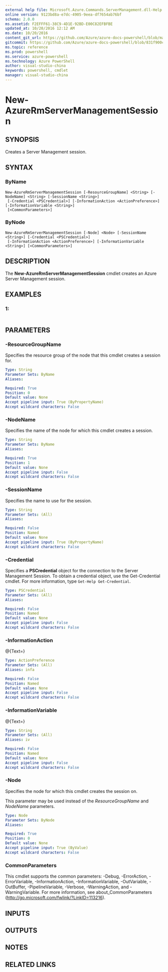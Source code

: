 ```yaml
---
external help file: Microsoft.Azure.Commands.ServerManagement.dll-Help.xml
online version: 9123bd8a-e7dc-4905-9eea-df7654ab76bf
schema: 2.0.0
ms.assetid: F2EFFF61-38C9-4D1E-92BD-E00C82EFBFBE
updated_at: 10/20/2016 12:12 AM
ms.date: 10/20/2016
content_git_url: https://github.com/Azure/azure-docs-powershell/blob/master/azureps-cmdlets-docs/ResourceManager/AzureRM.ServerManagement/v2.1.0/New-AzureRmServerManagementSession.md
gitcommit: https://github.com/Azure/azure-docs-powershell/blob/831f900c1a4babea8fcc8817cfbc25252a1aa872/azureps-cmdlets-docs/ResourceManager/AzureRM.ServerManagement/v2.1.0/New-AzureRmServerManagementSession.md
ms.topic: reference
ms.prod: powershell
ms.service: azure-powershell
ms.technology: Azure PowerShell
author: visual-studio-china
keywords: powershell, cmdlet
manager: visual-studio-china
---
```


# New-AzureRmServerManagementSession

## SYNOPSIS
Creates a Server Management session.

## SYNTAX

### ByName
```
New-AzureRmServerManagementSession [-ResourceGroupName] <String> [-NodeName] <String> [-SessionName <String>]
 [-Credential <PSCredential>] [-InformationAction <ActionPreference>] [-InformationVariable <String>]
 [<CommonParameters>]
```

### ByNode
```
New-AzureRmServerManagementSession [-Node] <Node> [-SessionName <String>] [-Credential <PSCredential>]
 [-InformationAction <ActionPreference>] [-InformationVariable <String>] [<CommonParameters>]
```

## DESCRIPTION
The **New-AzureRmServerManagementSession** cmdlet creates an Azure Server Management session.

## EXAMPLES

### 1:
```

```

## PARAMETERS

### -ResourceGroupName
Specifies the resource group of the node that this cmdlet creates a session for.

```yaml
Type: String
Parameter Sets: ByName
Aliases: 

Required: True
Position: 0
Default value: None
Accept pipeline input: True (ByPropertyName)
Accept wildcard characters: False
```

### -NodeName
Specifies the name of the node for which this cmdlet creates a session.

```yaml
Type: String
Parameter Sets: ByName
Aliases: 

Required: True
Position: 1
Default value: None
Accept pipeline input: False
Accept wildcard characters: False
```

### -SessionName
Specifies the name to use for the session.

```yaml
Type: String
Parameter Sets: (All)
Aliases: 

Required: False
Position: Named
Default value: None
Accept pipeline input: True (ByPropertyName)
Accept wildcard characters: False
```

### -Credential
Specifies a **PSCredential** object for the connection to the Server Management Session.
To obtain a credential object, use the Get-Credential cmdlet.
For more information, type `Get-Help Get-Credential`.

```yaml
Type: PSCredential
Parameter Sets: (All)
Aliases: 

Required: False
Position: Named
Default value: None
Accept pipeline input: False
Accept wildcard characters: False
```

### -InformationAction
@{Text=}

```yaml
Type: ActionPreference
Parameter Sets: (All)
Aliases: infa

Required: False
Position: Named
Default value: None
Accept pipeline input: False
Accept wildcard characters: False
```

### -InformationVariable
@{Text=}

```yaml
Type: String
Parameter Sets: (All)
Aliases: iv

Required: False
Position: Named
Default value: None
Accept pipeline input: False
Accept wildcard characters: False
```

### -Node
Specifies the node for which this cmdlet creates the session on.

This parameter may be used instead of the *ResourceGroupName* and *NodeName* parameters.

```yaml
Type: Node
Parameter Sets: ByNode
Aliases: 

Required: True
Position: 0
Default value: None
Accept pipeline input: True (ByValue)
Accept wildcard characters: False
```

### CommonParameters
This cmdlet supports the common parameters: -Debug, -ErrorAction, -ErrorVariable, -InformationAction, -InformationVariable, -OutVariable, -OutBuffer, -PipelineVariable, -Verbose, -WarningAction, and -WarningVariable. For more information, see about_CommonParameters (http://go.microsoft.com/fwlink/?LinkID=113216).

## INPUTS

## OUTPUTS

## NOTES

## RELATED LINKS


